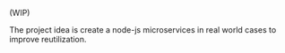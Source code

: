 (WIP)

The project idea is create a node-js microservices in real world cases to improve reutilization.
